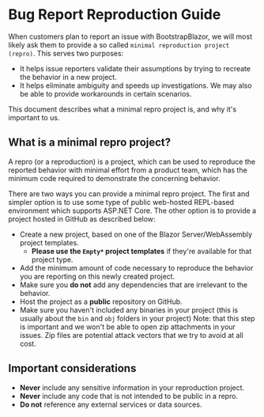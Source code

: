 # Bug Report Reproduction Guide

When customers plan to report an issue with BootstrapBlazor, we will most likely ask them to provide a so called `minimal reproduction project (repro)`.
This serves two purposes:
- It helps issue reporters validate their assumptions by trying to recreate the behavior in a new project.
- It helps eliminate ambiguity and speeds up investigations. We may also be able to provide workarounds in certain scenarios.

This document describes what a minimal repro project is, and why it's important to us.

## What is a minimal repro project?
A repro (or a reproduction) is a project, which can be used to reproduce the reported behavior with minimal effort from a product team, which has the minimum code required to demonstrate the concerning behavior.

There are two ways you can provide a minimal repro project. The first and simpler option is to use some type of public web-hosted REPL-based environment which supports ASP.NET Core. The other option is to provide a project hosted in GitHub as described below:
- Create a new project, based on one of the Blazor Server/WebAssembly project templates.
  - **Please use the `Empty*` project templates** if they're available for that project type.
- Add the minimum amount of code necessary to reproduce the behavior you are reporting on this newly created project.
- Make sure you **do not** add any dependencies that are irrelevant to the behavior.
- Host the project as a **public** repository on GitHub.
- Make sure you haven't included any binaries in your project (this is usually about the `bin` and `obj` folders in your project)
  Note: that this step is important and we won't be able to open zip attachments in your issues.
  Zip files are potential attack vectors that we try to avoid at all cost.
  
## Important considerations
- **Never** include any sensitive information in your reproduction project.
- **Never** include any code that is not intended to be public in a repro.
- **Do not** reference any external services or data sources.